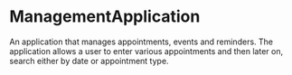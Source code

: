 # ManagementApplication
An application that manages appointments, events and reminders. The application allows a user to enter various appointments and then later on, search either by date or appointment type.  
